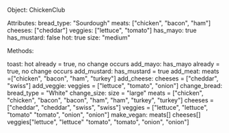 Object: ChickenClub

Attributes:
bread_type: "Sourdough"
meats: ["chicken", "bacon", "ham"]
cheeses: ["cheddar"]
veggies: ["lettuce", "tomato"]
has_mayo: true
has_mustard: false
hot: true
size: "medium"

Methods:

toast: hot already = true, no change occurs
add_mayo: has_mayo already = true, no change occurs
add_mustard: has_mustard = true
add_meat: meats =["chicken", "bacon", "ham", "turkey"]
add_cheese: cheeses = ["cheddar", "swiss"]
add_veggie: veggies = ["lettuce", "tomato", "onion"]
change_bread: bread_type = "White"
change_size: size = "large"
             meats = ["chicken", "chicken", "bacon", "bacon", "ham", "ham", "turkey", "turkey"]
             cheeses = ["cheddar", "cheddar", "swiss", "swiss"]
             veggies = ["lettuce", "lettuce", "tomato" "tomato", "onion", "onion"]
make_vegan: meats[]
            cheeses[]
            veggies["lettuce", "lettuce" "tomato", "tomato", "onion", "onion"]
